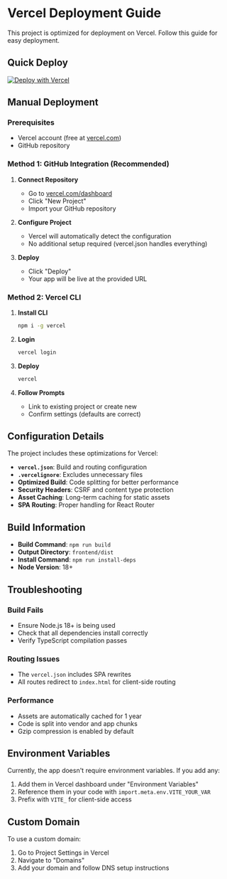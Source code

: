 # Vercel Deployment Guide

This project is optimized for deployment on Vercel. Follow this guide for easy deployment.

## Quick Deploy

[![Deploy with Vercel](https://vercel.com/button)](https://vercel.com/new/clone?repository-url=https://github.com/Jabir-Srj/smart-grocery-list)

## Manual Deployment

### Prerequisites

- Vercel account (free at [vercel.com](https://vercel.com))
- GitHub repository

### Method 1: GitHub Integration (Recommended)

1. **Connect Repository**
   - Go to [vercel.com/dashboard](https://vercel.com/dashboard)
   - Click "New Project"
   - Import your GitHub repository

2. **Configure Project**
   - Vercel will automatically detect the configuration
   - No additional setup required (vercel.json handles everything)

3. **Deploy**
   - Click "Deploy"
   - Your app will be live at the provided URL

### Method 2: Vercel CLI

1. **Install CLI**
   ```bash
   npm i -g vercel
   ```

2. **Login**
   ```bash
   vercel login
   ```

3. **Deploy**
   ```bash
   vercel
   ```

4. **Follow Prompts**
   - Link to existing project or create new
   - Confirm settings (defaults are correct)

## Configuration Details

The project includes these optimizations for Vercel:

- **`vercel.json`**: Build and routing configuration
- **`.vercelignore`**: Excludes unnecessary files
- **Optimized Build**: Code splitting for better performance
- **Security Headers**: CSRF and content type protection
- **Asset Caching**: Long-term caching for static assets
- **SPA Routing**: Proper handling for React Router

## Build Information

- **Build Command**: `npm run build`
- **Output Directory**: `frontend/dist`
- **Install Command**: `npm run install-deps`
- **Node Version**: 18+

## Troubleshooting

### Build Fails
- Ensure Node.js 18+ is being used
- Check that all dependencies install correctly
- Verify TypeScript compilation passes

### Routing Issues
- The `vercel.json` includes SPA rewrites
- All routes redirect to `index.html` for client-side routing

### Performance
- Assets are automatically cached for 1 year
- Code is split into vendor and app chunks
- Gzip compression is enabled by default

## Environment Variables

Currently, the app doesn't require environment variables. If you add any:

1. Add them in Vercel dashboard under "Environment Variables"
2. Reference them in your code with `import.meta.env.VITE_YOUR_VAR`
3. Prefix with `VITE_` for client-side access

## Custom Domain

To use a custom domain:

1. Go to Project Settings in Vercel
2. Navigate to "Domains"
3. Add your domain and follow DNS setup instructions